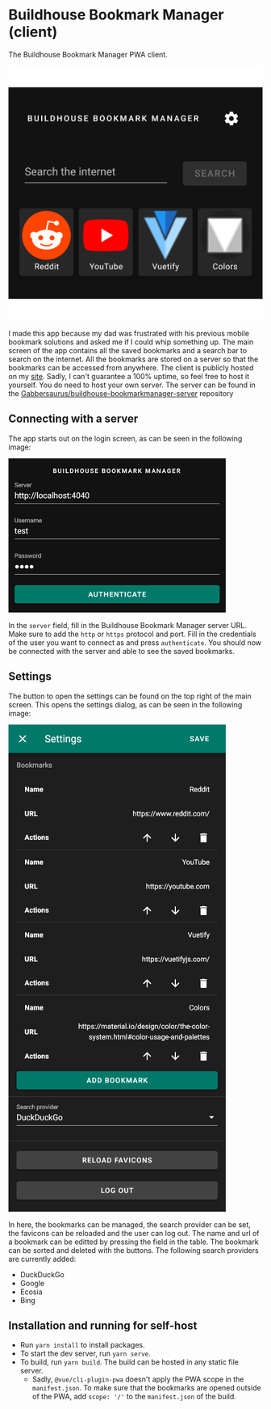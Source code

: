 # Buildhouse Bookmark Manager (client)

The Buildhouse Bookmark Manager PWA client.

![Screenshot](docs/main.png)

I made this app because my dad was frustrated with his previous mobile bookmark solutions and asked me if I could whip something up.
The main screen of the app contains all the saved bookmarks and a search bar to search on the internet. All the bookmarks are stored on a server so that the bookmarks can be accessed from anywhere. The client is publicly hosted on my [site](https://bbm.pascalbouwhuis.nl/). Sadly, I can't guarantee a 100% uptime, so feel free to host it yourself.
You do need to host your own server. The server can be found in the [Gabbersaurus/buildhouse-bookmarkmanager-server](https://github.com/Gabbersaurus/buildhouse-bookmarkmanager-server) repository

## Connecting with a server

The app starts out on the login screen, as can be seen in the following image:

![Login screenshot](docs/login.png)

In the `server` field, fill in the Buildhouse Bookmark Manager server URL. Make sure to add the `http` or `https` protocol and port.
Fill in the credentials of the user you want to connect as and press `authenticate`. You should now be connected with the server and able to see the saved bookmarks.

## Settings

The button to open the settings can be found on the top right of the main screen. This opens the settings dialog, as can be seen in the following image:

![Settings screenshot](docs/settings.png)

In here, the bookmarks can be managed, the search provider can be set, the favicons can be reloaded and the user can log out.
The name and url of a bookmark can be editted by pressing the field in the table. The bookmark can be sorted and deleted with the buttons.
The following search providers are currently added:

-   DuckDuckGo
-   Google
-   Ecosia
-   Bing

## Installation and running for self-host

-   Run `yarn install` to install packages.
-   To start the dev server, run `yarn serve`.
-   To build, run `yarn build`. The build can be hosted in any static file server.
    -   Sadly, `@vue/cli-plugin-pwa` doesn't apply the PWA scope in the `manifest.json`. To make sure that the bookmarks are opened outside of the PWA, add `scope: '/'` to the `manifest.json` of the build.
